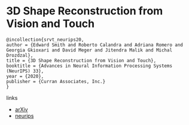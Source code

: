 # 3D Shape Reconstruction from Vision and Touch

```
@incollection{srvt_neurips20,
author = {Edward Smith and Roberto Calandra and Adriana Romero and Georgia Gkioxari and David Meger and Jitendra Malik and Michal Drozdzal},
title = {3D Shape Reconstruction from Vision and Touch},
booktitle = {Advances in Neural Information Processing Systems (NeurIPS) 33},
year = {2020},
publisher = {Curran Associates, Inc.}
}
```

links
- [arXiv](https://arxiv.org/abs/2007.03778)
- [neurips](https://nips.cc/Conferences/2020/ScheduleMultitrack?event=18079)

